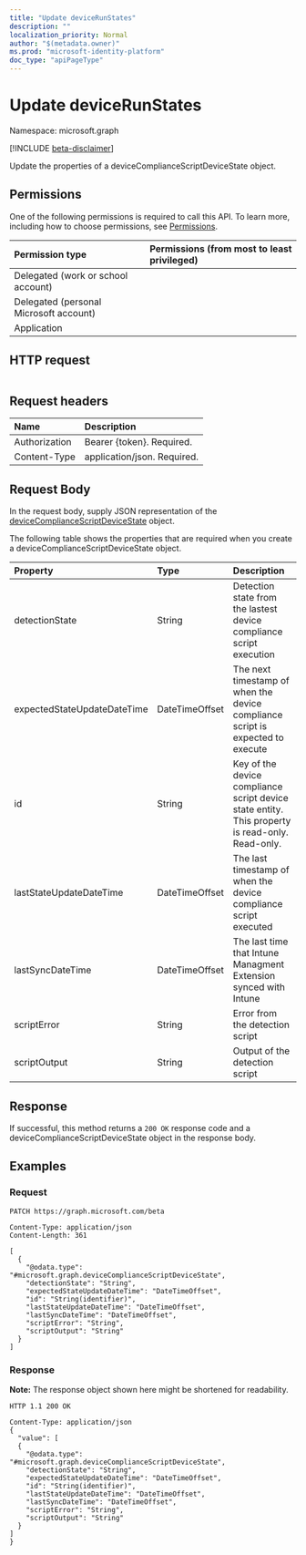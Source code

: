 ```yaml
---
title: "Update deviceRunStates"
description: ""
localization_priority: Normal
author: "$(metadata.owner)"
ms.prod: "microsoft-identity-platform"
doc_type: "apiPageType"
---
```


# Update deviceRunStates

Namespace: microsoft.graph

[!INCLUDE [beta-disclaimer](../../includes/beta-disclaimer.md)]

Update the properties of a deviceComplianceScriptDeviceState object.

## Permissions

One of the following permissions is required to call this API. To learn more, including how to choose permissions, see [Permissions](/graph/permissions-reference).

| Permission type                        | Permissions (from most to least privileged) |
| :------------------------------------- | :------------------------------------------ |
| Delegated (work or school account)     |                                             |
| Delegated (personal Microsoft account) |                                             |
| Application                            |                                             |

## HTTP request

<!-- {
  "blockType": "ignored"
}
-->

```http

```

## Request headers

| Name          | Description                 |
| :------------ | :-------------------------- |
| Authorization | Bearer {token}. Required.   |
| Content-Type  | application/json. Required. |

## Request Body

In the request body, supply JSON representation of the [deviceComplianceScriptDeviceState](../resources/intune-devicecompliancescriptdevicestate.md) object.

<!-- Actions and Functions -->

<!-- CRUD Methods -->

The following table shows the properties that are required when you create a deviceComplianceScriptDeviceState object.

| Property                    | Type           | Description                                                                                     |
| :-------------------------- | :------------- | :---------------------------------------------------------------------------------------------- |
| detectionState              | String         | Detection state from the lastest device compliance script execution                             |
| expectedStateUpdateDateTime | DateTimeOffset | The next timestamp of when the device compliance script is expected to execute                  |
| id                          | String         | Key of the device compliance script device state entity. This property is read-only. Read-only. |
| lastStateUpdateDateTime     | DateTimeOffset | The last timestamp of when the device compliance script executed                                |
| lastSyncDateTime            | DateTimeOffset | The last time that Intune Managment Extension synced with Intune                                |
| scriptError                 | String         | Error from the detection script                                                                 |
| scriptOutput                | String         | Output of the detection script                                                                  |

## Response

If successful, this method returns a `200 OK` response code and a deviceComplianceScriptDeviceState object in the response body.

## Examples

### Request

<!-- {
  "blockType": "request",
  "name": "update_devicerunstates"
}
-->

```http
PATCH https://graph.microsoft.com/beta

Content-Type: application/json
Content-Length: 361

[
  {
    "@odata.type": "#microsoft.graph.deviceComplianceScriptDeviceState",
    "detectionState": "String",
    "expectedStateUpdateDateTime": "DateTimeOffset",
    "id": "String(identifier)",
    "lastStateUpdateDateTime": "DateTimeOffset",
    "lastSyncDateTime": "DateTimeOffset",
    "scriptError": "String",
    "scriptOutput": "String"
  }
]

```

### Response

**Note:** The response object shown here might be shortened for readability.

<!-- {
  "blockType": "response",
  "truncated": true,
  "@odata.type": "$(this.ReturnTypeFullName)"
}
-->

```http
HTTP 1.1 200 OK

Content-Type: application/json
{
  "value": [
  {
    "@odata.type": "#microsoft.graph.deviceComplianceScriptDeviceState",
    "detectionState": "String",
    "expectedStateUpdateDateTime": "DateTimeOffset",
    "id": "String(identifier)",
    "lastStateUpdateDateTime": "DateTimeOffset",
    "lastSyncDateTime": "DateTimeOffset",
    "scriptError": "String",
    "scriptOutput": "String"
  }
]
}

```

